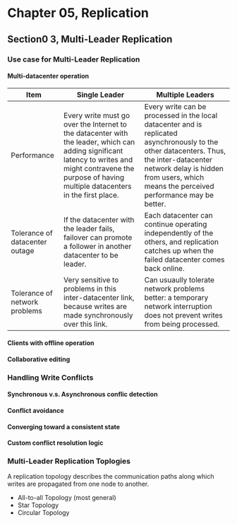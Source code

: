 # Chapter 05, Replication

## Section0 3, Multi-Leader Replication

### Use case for Multi-Leader Replication

#### Multi-datacenter operation

| Item                           | Single Leader                                                                                                                                                                                               | Multiple Leaders                                                                                                                                                                                                                    |
| ------------------------------ | ----------------------------------------------------------------------------------------------------------------------------------------------------------------------------------------------------------- | ----------------------------------------------------------------------------------------------------------------------------------------------------------------------------------------------------------------------------------- |
| Performance                    | Every write must go over the Internet to the datacenter with the leader, which can adding significant latency to writes and might contravene the purpose of having multiple datacenters in the first place. | Every write can be processed in the local datacenter and is replicated asynchronously to the other datacenters. Thus, the inter-datacenter network delay is hidden from users, which means the perceived performance may be better. |
| Tolerance of datacenter outage | If the datacenter with the leader fails, failover can promote a follower in another datacenter to be leader.                                                                                                | Each datacenter can continue operating independently of the others, and replication catches up when the failed datacenter comes back online.                                                                                        |
| Tolerance of network problems  | Very sensitive to problems in this inter-datacenter link, because writes are made synchronously over this link.                                                                                             | Can usuaully tolerate network problems better: a temporary network interruption does not prevent writes from being processed.                                                                                                       |

#### Clients with offline operation

#### Collaborative editing

### Handling Write Conflicts

#### Synchronous v.s. Asynchronous conflic detection

#### Conflict avoidance

#### Converging toward a consistent state

#### Custom conflict resolution logic

### Multi-Leader Replication Toplogies

A replication topology describes the communication paths along which writes are propagated from one node to another.

- All-to-all Topology (most general)
- Star Topology
- Circular Topology
